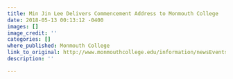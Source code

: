 ```yaml
---
title: Min Jin Lee Delivers Commencement Address to Monmouth College
date: 2018-05-13 00:13:12 -0400
images: []
image_credit: ''
categories: []
where_published: Monmouth College
link_to_original: http://www.monmouthcollege.edu/information/newsEvents/newsDetails.aspx?Channel=%2FChannels%2FCampus+Wide&WorkflowItemID=2e5abd8b-13fb-4651-9b66-9059fbca6e76
description: ''

---
```

